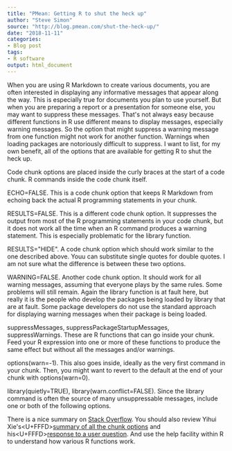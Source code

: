 ```yaml
---
title: "PMean: Getting R to shut the heck up"
author: "Steve Simon"
source: "http://blog.pmean.com/shut-the-heck-up/"
date: "2018-11-11"
categories:
- Blog post
tags:
- R software
output: html_document
---
```


When you are using R Markdown to create various documents, you are often
interested in displaying any informative messages that appear along the
way. This is especially true for documents you plan to use yourself. But
when you are preparing a report or a presentation for someone else, you
may want to suppress these messages. That's not always easy because
different functions in R use different means to display messages,
especially warning messages. So the option that might suppress a warning
message from one function might not work for another function. Warnings
when loading packages are notoriously difficult to suppress. I want to
list, for my own benefit, all of the options that are available for
getting R to shut the heck up.

<!---More--->

Code chunk options are placed inside the curly braces at the start of a
code chunk. R commands inside the code chunk itself.

ECHO=FALSE. This is a code chunk option that keeps R Markdown from
echoing back the actual R programming statements in your chunk.

RESULTS=FALSE. This is a different code chunk option. It suppresses the
output from most of the R programming statements in your code chunk, but
it does not work all the time when an R command produces a warning
statement. This is especially problematic for the library function.

RESULTS="HIDE". A code chunk option which should work similar to the one
described above. Youu can substitute single quotes for double quotes. I
am not sure what the difference is between these two options.

WARNING=FALSE. Another code chunk option. It should work for all warning
messages, assuming that everyone plays by the same rules. Some problems
will still remain. Again the library function is at fault here, but
really it is the people who develop the packages being loaded by library
that are at fault. Some package developers do not use the standard
approach for displaying warning messages when their package is being
loaded.

suppressMessages, suppressPackageStartupMessages, suppressWarnings.
These are R functions that can go inside your chunk. Feed your R
expression into one or more of these functions to produce the same
effect but without all the messages and/or warnings.

options(warn=-1). This also goes inside, ideally as the very first
command in your chunk. Then, you might want to revert to the default at
the end of your chunk with options(warn=0).

library(quietly=TRUE), library(warn.conflict=FALSE). Since the library
command is often the source of many unsuppressable messages, include one
or both of the following options.

There is a nice summary on [Stack
Overflow](https://stackoverflow.com/questions/13090838/r-markdown-avoiding-package-loading-messages).
You should also review Yihui Xie's<U+FFFD>[summary of all the chunk
options](https://yihui.name/knitr/options/) and his<U+FFFD>[response to a user
question](https://github.com/rstudio/blogdown/issues/90). And use the
help facility within R to understand how various R functions work.


